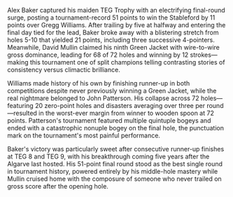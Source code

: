 Alex Baker captured his maiden TEG Trophy with an electrifying final-round surge, posting a tournament-record 51 points to win the Stableford by 11 points over Gregg Williams. After trailing by five at halfway and entering the final day tied for the lead, Baker broke away with a blistering stretch from holes 5-10 that yielded 21 points, including three successive 4-pointers. Meanwhile, David Mullin claimed his ninth Green Jacket with wire-to-wire gross dominance, leading for 68 of 72 holes and winning by 12 strokes—making this tournament one of split champions telling contrasting stories of consistency versus climactic brilliance.

Williams made history of his own by finishing runner-up in both competitions despite never previously winning a Green Jacket, while the real nightmare belonged to John Patterson. His collapse across 72 holes—featuring 20 zero-point holes and disasters averaging over three per round—resulted in the worst-ever margin from winner to wooden spoon at 72 points. Patterson's tournament featured multiple quintuple bogeys and ended with a catastrophic nonuple bogey on the final hole, the punctuation mark on the tournament's most painful performance.

Baker's victory was particularly sweet after consecutive runner-up finishes at TEG 8 and TEG 9, with his breakthrough coming five years after the Algarve last hosted. His 51-point final round stood as the best single round in tournament history, powered entirely by his middle-hole mastery while Mullin cruised home with the composure of someone who never trailed on gross score after the opening hole.